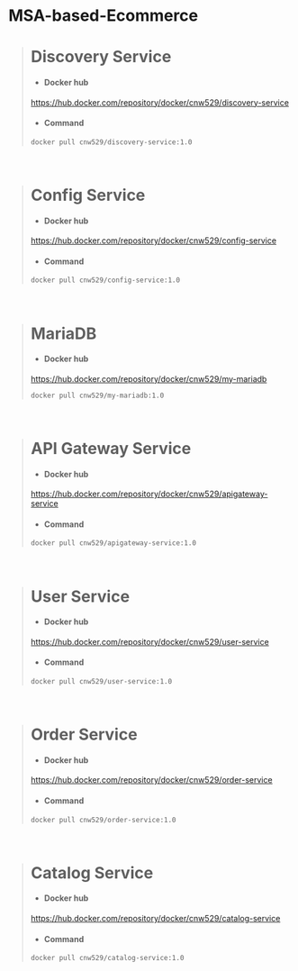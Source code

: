# MSA-based-Ecommerce

> Discovery Service
> ==
> - #### Docker hub
> <a href="https://hub.docker.com/repository/docker/cnw529/discovery-service">https://hub.docker.com/repository/docker/cnw529/discovery-service</a>
> - #### Command
> ```
> docker pull cnw529/discovery-service:1.0
> ```
<br>

> Config Service
> ==
> - #### Docker hub
> <a href="https://hub.docker.com/repository/docker/cnw529/config-service">https://hub.docker.com/repository/docker/cnw529/config-service</a>
> - #### Command
> ```
> docker pull cnw529/config-service:1.0
> ```
<br>

> MariaDB
> ==
> - #### Docker hub
> <a href="https://hub.docker.com/repository/docker/cnw529/my-mariadb">https://hub.docker.com/repository/docker/cnw529/my-mariadb</a>
> ```
> docker pull cnw529/my-mariadb:1.0
> ```
<br>

> API Gateway Service
> ==
> - #### Docker hub
> <a href="https://hub.docker.com/repository/docker/cnw529/apigateway-service">https://hub.docker.com/repository/docker/cnw529/apigateway-service</a>
> - #### Command
> ```
> docker pull cnw529/apigateway-service:1.0
> ```
<br>

> User Service
> ==
> - #### Docker hub
> <a href="https://hub.docker.com/repository/docker/cnw529/user-service">https://hub.docker.com/repository/docker/cnw529/user-service</a>
> - #### Command
> ```
> docker pull cnw529/user-service:1.0
> ```
<br>

> Order Service
> ==
> - #### Docker hub
> <a href="https://hub.docker.com/repository/docker/cnw529/order-service">https://hub.docker.com/repository/docker/cnw529/order-service</a>
> - #### Command
> ```
> docker pull cnw529/order-service:1.0
> ```
<br>

> Catalog Service
> ==
> - #### Docker hub
> <a href="https://hub.docker.com/repository/docker/cnw529/catalog-service">https://hub.docker.com/repository/docker/cnw529/catalog-service</a>
> - #### Command
> ```
> docker pull cnw529/catalog-service:1.0
> ```
